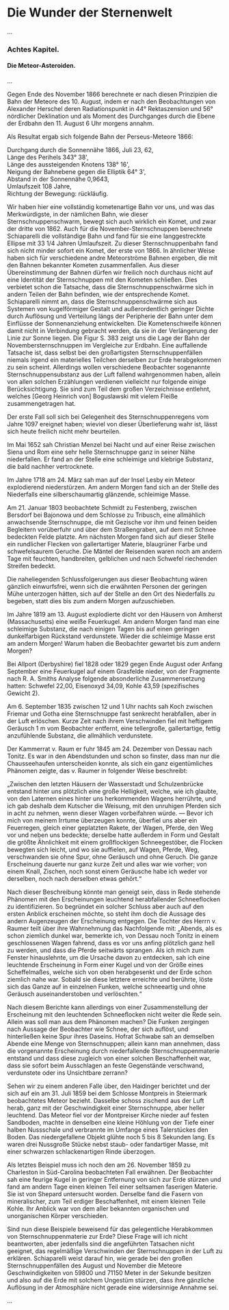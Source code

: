 # Die Wunder der Sternenwelt

...

### Achtes Kapitel.

#### Die Meteor-Asteroiden.

...

Gegen Ende des November 1866 berechnete er nach diesen Prinzipien die Bahn der Meteore des 10. August, indem er nach den Beobachtungen von Alexander Herschel deren Radiationspunkt in 44° Rektaszension und 56° nördlicher Deklination und als Moment des Durchganges durch die Ebene der Erdbahn den 11. August 6 Uhr morgens annahm.

Als Resultat ergab sich folgende Bahn der Perseus-Meteore 1866:

Durchgang durch die Sonnennähe 1866, Juli 23, 62,  
Länge des Perihels 343° 38',  
Länge des aussteigenden Knotens 138° 16',  
Neigung der Bahnebene gegen die Elliptik 64° 3',  
Abstand in der Sonnennähe 0,9643,  
Umlaufszeit 108 Jahre,  
Richtung der Bewegung: rückläufig.

Wir haben hier eine vollständig kometenartige Bahn vor uns, und was das Merkwürdigste, in der nämlichen Bahn, wie dieser Sternschnuppenschwarm, bewegt sich auch wirklich ein Komet, und zwar der dritte von 1862. Auch für die November-Sternschnuppen berechnete Schiaparelli die vollständige Bahn und fand für sie eine langgestreckte Ellipse mit 33 1/4 Jahren Umlaufszeit. Zu dieser Sternschnuppenbahn fand sich nicht minder sofort ein Komet, der erste von 1866. In ähnlicher Weise haben sich für verschiedene andre Meteorströme Bahnen ergeben, die mit den Bahnen bekannter Kometen zusammenfallen. Aus dieser Übereinstimmung der Bahnen dürfen wir freilich noch durchaus nicht auf eine Identität der Sternschnuppen mit den Kometen schließen. Dies verbietet schon die Tatsache, dass die Sternschnuppenschwärme sich in andern Teilen der Bahn befinden, wie der entsprechende Komet. Schiaparelli nimmt an, dass die Sternschnuppenschwärme sich aus Systemen von kugelförmiger Gestalt und außerordentlich geringer Dichte durch Auflösung und Verteilung längs der Peripherie der Bahn unter dem Einflüsse der Sonnenanziehung entwickelten. Die Kometenschweife können damit nicht in Verbindung gebracht werden, da sie in der Verlängerung der Linie zur Sonne liegen. Die Figur S. 383 zeigt uns die Lage der Bahn der Novembersternschnuppen im Vergleiche zur Erdbahn. Eine auffallende Tatsache ist, dass selbst bei den großartigsten Sternschnuppenfällen niemals irgend ein materielles Teilchen derselben zur Erde herabgekommen zu sein scheint. Allerdings wollen verschiedene Beobachter sogenannte Sternschnuppensubstanz aus der Luft fallend wahrgenommen haben, allein von allen solchen Erzählungen verdienen vielleicht nur folgende einige Berücksichtigung. Sie sind zum Teil dem großen Verzeichnisse entlehnt, welches [Georg Heinrich von] Boguslawski mit vielem Fleiße zusammengetragen hat.

Der erste Fall soll sich bei Gelegenheit des Sternschnuppenregens vom Jahre 1097 ereignet haben; wieviel von dieser Überlieferung wahr ist, lässt sich heute freilich nicht mehr beurteilen.

Im Mai 1652 sah Christian Menzel bei Nacht und auf einer Reise zwischen Siena und Rom eine sehr helle Sternschnuppe ganz in seiner Nähe niederfallen. Er fand an der Stelle eine schleimige und klebrige Substanz, die bald nachher vertrocknete.

Im Jahre 1718 am 24. März sah man auf der Insel Lesby ein Meteor explodierend niederstürzen. Am andern Morgen fand sich an der Stelle des Niederfalls eine silberschaumartig glänzende, schleimige Masse.

Am 21. Januar 1803 beobachtete Schmidt zu Festenberg, zwischen Bersdorf bei Bajonowa und dem Schlosse zu Tribusch, eine allmählich anwachsende Sternschnuppe, die mit Gezische vor ihm und feinen beiden Begleitern vorüberfuhr und über dem Straßengraben, auf dem mit Schnee bedeckten Felde platzte. Am nächsten Morgen fand sich auf dieser Stelle ein rundlicher Flecken von gallertartiger Materie, blaugrüner Farbe und schwefelsaurem Geruche. Die Mäntel der Reisenden waren noch am andern Tage mit feuchten, handbreiten, gelblichen und nach Schwefel riechenden Streifen bedeckt.

Die naheliegenden Schlussfolgerungen aus dieser Beobachtung wären gänzlich einwurfsfrei, wenn sich die erwähnten Personen der geringen Mühe unterzogen hätten, sich auf der Stelle an den Ort des Niederfalls zu begeben, statt dies bis zum andern Morgen aufzuschieben.

Im Jahre 1819 am 13. August explodierte dicht vor den Häusern von Amherst (Massachusetts) eine weiße Feuerkugel. Am andern Morgen fand man eine schleimige Substanz, die nach einigen Tagen bis auf einen geringen dunkelfarbigen Rückstand verdunstete. Wieder die schleimige Masse erst am andern Morgen! Warum haben die Beobachter gewartet bis zum andern Morgen?

Bei Allport (Derbyshire) fiel 1828 oder 1829 gegen Ende August oder Anfang September eine Feuerkugel auf einem Grasfelde nieder, von der Fragmente nach R. A. Smiths Analyse folgende absonderliche Zusammensetzung hatten: Schwefel 22,00, Eisenoxyd 34,09, Kohle 43,59 (spezifisches Gewicht 2).

Am 6. September 1835 zwischen 12 und 1 Uhr nachts sah Koch zwischen Friemar und Gotha eine Sternschnuppe fast senkrecht herabfallen, aber in der Luft erlöschen. Kurze Zeit nach ihrem Verschwinden fiel mit heftigem Geräusch 1 m vom Beobachter entfernt, eine tellergroße, gallertartige, fettig anzufühlende Substanz, die allmählich verdunstete.

Der Kammerrat v. Raum er fuhr 1845 am 24. Dezember von Dessau nach Tonitz. Es war in den Abendstunden und schon so finster, dass man nur die Chausseehaufen unterscheiden konnte, als sich ein ganz eigentümliches Phänomen zeigte, das v. Raumer in folgender Weise beschreibt:

„Zwischen den letzten Häusern der Wasserstadt und Schulzenbrücke entstand hinter uns plötzlich eine große Helligkeit, welche, wie ich glaubte, von den Laternen eines hinter uns herkommenden Wagens herrührte, und ich gab deshalb dem Kutscher die Weisung, mit den unruhigen Pferden sich in acht zu nehmen, wenn dieser Wagen vorbeifahren würde. — Bevor ich mich von meinem Irrtume überzeugen konnte, überfiel uns aber ein Feuerregen, gleich einer geplatzten Rakete, der Wagen, Pferde, den Weg vor und neben uns bedeckte; derselbe hatte außerdem in Form und Gestalt die größte Ähnlichkeit mit einem großflockigen Schneegestöber, die Flocken bewegten sich leicht, und wo sie auffielen, auf Wagen, Pferde, Weg, verschwanden sie ohne Spur, ohne Geräusch und ohne Geruch. Die ganze Erscheinung dauerte nur ganz kurze Zeit und alles war wie vorher; von einem Knall, Zischen, noch sonst einem Geräusche habe ich weder vor derselben, noch nach derselben etwas gehört.“

Nach dieser Beschreibung könnte man geneigt sein, dass in Rede stehende Phänomen mit den Erscheinungen leuchtend herabfallender Schneeflocken zu identifizieren. So begründet ein solcher Schluss aber auch auf den ersten Anblick erscheinen möchte, so steht ihm doch die Aussage des andern Augenzeugen der Erscheinung entgegen. Die Tochter des Herrn v. Raumer teilt über ihre Wahrnehmung das Nachfolgende mit: „Abends, als es schon ziemlich dunkel war, bemerkte ich, von Dessau noch Tonitz in einem geschlossenen Wagen fahrend, dass es vor uns anfing plötzlich ganz hell zu werden, und dass die Pferde seitwärts sprangen. Als ich mich zum Fenster hinauslehnte, um die Ursache davon zu entdecken, sah ich eine leuchtende Erscheinung in Form einer Kugel und von der Größe eines Scheffelmaßes, welche sich von oben herabgesenkt und der Erde schon ziemlich nahe war. Sobald sie diese letztere erreichte und berührte, löste sich das Ganze auf in einzelnen Funken, welche schneeartig und ohne Geräusch auseinanderstoben und verlöschten.“
 
Nach diesem Berichte kann allerdings von einer Zusammenstellung der Erscheinung mit den leuchtenden Schneeflocken nicht weiter die Rede sein. Allein was soll man aus dem Phänomen machen? Die Funken zergingen nach Aussage der Beobachter wie Schnee, der sich auflöst, und hinterließen keine Spur ihres Daseins. Hofrat Schwabe sah an demselben Abende eine Menge von Sternschnuppen; allein kann man annehmen, dass die vorgenannte Erscheinung durch niederfallende Sternschnuppenmaterie entstand und dass diese zugleich von einer solchen Beschaffenheit war, dass sie sofort beim Ausschlagen an feste Gegenstände verschwand, verdunstete oder ins Unsichtbare zerrann?

Sehen wir zu einem anderen Falle über, den Haidinger berichtet und der sich auf ein am 31. Juli 1859 bei dem Schlosse Montpreis in Steiermark beobachtetes Meteor bezieht. Dasselbe schoss zischend aus der Luft herab, ganz mit der Geschwindigkeit einer Sternschnuppe, aber heller leuchtend. Das Meteor fiel vor der Montpreiser Kirche nieder auf festen Sandboden, machte in denselben eine kleine Höhlung von der Tiefe einer halben Nussschale und verbrannte im Umfange eines Talerstückes den Boden. Das niedergefallene Objekt glühte noch 5 bis 8 Sekunden lang. Es waren drei Nussgroße Stücke nebst staub- oder fandartiger Masse, mit einer schwarzen schlackenartigen Rinde überzogen.

Als letztes Beispiel muss ich noch den am 26. November 1859 zu Charleston in Süd-Carolina beobachteten Fall erwähnen. Der Beobachter sah eine feurige Kugel in geringer Entfernung von sich zur Erde stürzen und fand am andern Tage einen kleinen Teil einer seltsamen faserigen Materie. Sie ist von Shepard untersucht worden. Derselbe fand die Fasern von mineralischer, zum Teil erdiger Beschaffenheit, mit einem kleinen Teile Kohle. Ihr Anblick war von dem aller bekannten organischen und unorganischen Körper verschieden.

Sind nun diese Beispiele beweisend für das gelegentliche Herabkommen von Sternschnuppenmaterie zur Erde? Diese Frage will ich nicht beantworten, aber jedenfalls sind die angeführten Tatsachen nicht geeignet, das regelmäßige Verschwinden der Sternschnuppen in der Luft zu erklären. Schiaparelli weist darauf hin, wie gerade bei den großen Sternschnuppenfällen des August und November die Meteore Geschwindigkeiten von 59800 und 71150 Meter in der Sekunde besitzen und also auf die Erde mit solchem Ungestüm stürzen, dass ihre gänzliche Auflösung in der Atmosphäre nicht gerade eine widersinnige Annahme sei.
 
...
